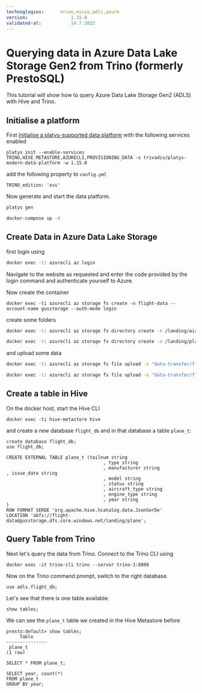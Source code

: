 ```yaml
---
technoglogies:      trino,minio,adls,azure
version:				1.15.0
validated-at:			14.7.2022
---
```


# Querying data in Azure Data Lake Storage Gen2 from Trino (formerly PrestoSQL)

This tutorial will show how to query Azure Data Lake Storage Gen2 (ADLS) with Hive and Trino. 

## Initialise a platform

First [initialise a platys-supported data platform](../../getting-started.md) with the following services enabled 

```
platys init --enable-services TRINO,HIVE_METASTORE,AZURECLI,PROVISIONING_DATA -s trivadis/platys-modern-data-platform -w 1.15.0
```

add the following property to `config.yml`

```
TRINO_edition: 'oss'
```

Now generate and start the data platform. 

```bash
platys gen

docker-compose up -d
```

## Create Data in Azure Data Lake Storage




first login using

```bash
docker exec -ti azurecli az login
```

Navigate to the website as requested and enter the code provided by the login command and authenticate yourself to Azure. 

Now create the container

```
docker exec -ti azurecli az storage fs create -n flight-data --account-name gusstorage --auth-mode login
```

create some folders

```bash
docker exec -ti azurecli az storage fs directory create -n /landing/airports/ -f flight-data --account-name gusstorage 

docker exec -ti azurecli az storage fs directory create -n /landing/plane/ -f flight-data --account-name gusstorage 
```

and upload some data

```bash
docker exec -ti azurecli az storage fs file upload -s "data-transfer/flight-data/airports.json" -p /landing/airports/airports.json -f flight-data --account-name gusstorage

docker exec -ti azurecli az storage fs file upload -s "data-transfer/flight-data/plane-data.json" -p /landing/plane/plane-data.json -f flight-data --account-name gusstorage
```

## Create a table in Hive

On the docker host, start the Hive CLI 

```
docker exec -ti hive-metastore hive
```

and create a new database `flight_db` and in that database a table `plane_t`:

```
create database flight_db;
use flight_db;

CREATE EXTERNAL TABLE plane_t (tailnum string
									, type string
									, manufacturer string									, issue_date string
									, model string
									, status string
									, aircraft_type string
									, engine_type string
									, year string									 )
ROW FORMAT SERDE 'org.apache.hive.hcatalog.data.JsonSerDe'
LOCATION 'abfs://flight-data@gusstorage.dfs.core.windows.net/landing/plane';
```


## Query Table from Trino

Next let's query the data from Trino. Connect to the Trino CLI using

```
docker exec -it trino-cli trino --server trino-1:8080
```

Now on the Trino command prompt, switch to the right database. 

```
use adls.flight_db;
```

Let's see that there is one table available:

```
show tables;
```

We can see the `plane_t` table we created in the Hive Metastore before

```
presto:default> show tables;
     Table
---------------
 plane_t
(1 row)
```

```
SELECT * FROM plane_t;
```

```
SELECT year, count(*)
FROM plane_t
GROUP BY year;
```